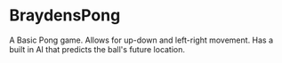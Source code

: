 # BraydensPong
A Basic Pong game.
Allows for up-down and left-right movement.
Has a built in AI that predicts the ball's future location.

